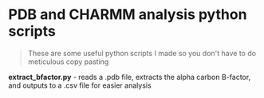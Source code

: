 # PDB and CHARMM analysis python scripts

> These are some useful python scripts I made so you don't have to do meticulous copy pasting

**extract_bfactor.py** - reads a .pdb file, extracts the alpha carbon B-factor, and outputs to a .csv file for easier analysis

